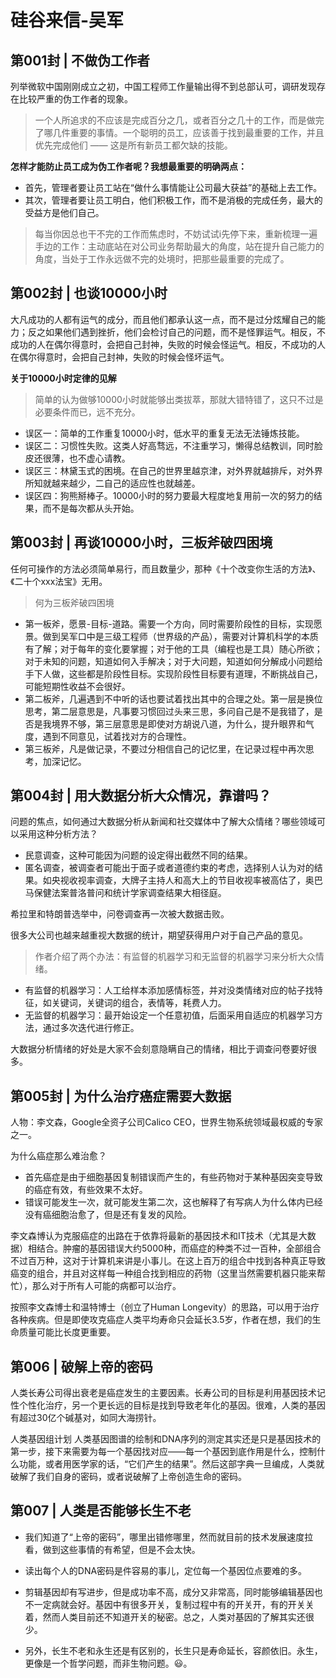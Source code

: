 # 硅谷来信-吴军

## 第001封 | 不做伪工作者

列举微软中国刚刚成立之初，中国工程师工作量输出得不到总部认可，调研发现存在比较严重的伪工作者的现象。

> 一个人所追求的不应该是完成百分之几，或者百分之几十的工作，而是做完了哪几件重要的事情。一个聪明的员工，应该善于找到最重要的工作，并且优先完成他们 —— 这是所有新员工都欠缺的技能。

**怎样才能防止员工成为伪工作者呢？我想最重要的明确两点：**
- 首先，管理者要让员工站在“做什么事情能让公司最大获益”的基础上去工作。
- 其次，管理者要让员工明白，他们积极工作，而不是消极的完成任务，最大的受益方是他们自己。

> 每当你因总也干不完的工作而焦虑时，不妨试试i先停下来，重新梳理一遍手边的工作：主动底站在对公司业务帮助最大的角度，站在提升自己能力的角度，当处于工作永远做不完的处境时，把那些最重要的完成了。

## 第002封 | 也谈10000小时

大凡成功的人都有运气的成分，而且他们都承认这一点，而不是过分炫耀自己的能力；反之如果他们遇到挫折，他们会检讨自己的问题，而不是怪罪运气。相反，不成功的人在偶尔得意时，会把自己封神，失败的时候会怪运气。相反，不成功的人在偶尔得意时，会把自己封神，失败的时候会怪坏运气。

**关于10000小时定律的见解**
> 简单的认为做够10000小时就能够出类拔萃，那就大错特错了，这只不过是必要条件而已，远不充分。

- 误区一：简单的工作重复10000小时，低水平的重复无法无法锤炼技能。
- 误区二：习惯性失败。这类人好高骛远，不注重学习，懒得总结教训，同时脸皮还很薄，也不虚心请教。
- 误区三：林黛玉式的困境。在自己的世界里越京津，对外界就越排斥，对外界所知就越来越少，二自己的适应性也就越差。
- 误区四：狗熊掰棒子。10000小时的努力要最大程度地复用前一次的努力的结果，而不是每次都从头开始。

## 第003封 | 再谈10000小时，三板斧破四困境

任何可操作的方法必须简单易行，而且数量少，那种《十个改变你生活的方法》、《二十个xxx法宝》无用。

> 何为三板斧破四困境

- 第一板斧，愿景-目标-道路。需要一个方向，同时需要阶段性的目标，实现愿景。做到吴军口中是三级工程师（世界级的产品），需要对计算机科学的本质有了解；对于每年的变化要掌握；对于他的工具（编程也是工具）随心所欲；对于未知的问题，知道如何入手解决；对于大问题，知道如何分解成小问题给手下人做，这些都是阶段性目标。实现阶段性目标要有道理，不断挑战自己，可能短期性收益不会很好。
- 第二板斧，几遍遇到不中听的话也要试着找出其中的合理之处。第一层是换位思考，第二层意思是，凡事要习惯回过头来三思，多问自己是不是我错了，是否是我境界不够，第三层意思是即使对方胡说八道，为什么，提升眼界和气度，遇到不同意见，试着找对方的合理性。
- 第三板斧，凡是做记录，不要过分相信自己的记忆里，在记录过程中再次思考，加深记忆。

## 第004封 | 用大数据分析大众情况，靠谱吗？

问题的焦点，如何通过大数据分析从新闻和社交媒体中了解大众情绪？哪些领域可以采用这种分析方法？

- 民意调查，这种可能因为问题的设定得出截然不同的结果。
- 匿名调查，被调查者可能出于面子或者道德约束的考虑，选择别人认为对的结果。如央视收视率调查，大牌子主持人和高大上的节目收视率被高估了，奥巴马保健法案普洛普问和统计学家调查结果大相径庭。

希拉里和特朗普选举中，问卷调查再一次被大数据击败。

很多大公司也越来越重视大数据的统计，期望获得用户对于自己产品的意见。

> 作者介绍了两个办法：有监督的机器学习和无监督的机器学习来分析大众情绪。

- 有监督的机器学习：人工给样本添加感情标签，并对没类情绪对应的帖子找特征，如关键词，关键词的组合，表情等，耗费人力。
- 无监督的机器学习：最开始设定一个任意初值，后面采用自适应的机器学习方法，通过多次迭代进行修正。

大数据分析情绪的好处是大家不会刻意隐瞒自己的情绪，相比于调查问卷要好很多。

## 第005封 | 为什么治疗癌症需要大数据
人物：李文森，Google全资子公司Calico CEO，世界生物系统领域最权威的专家之一。

为什么癌症那么难治愈？
- 首先癌症是由于细胞基因复制错误而产生的，有些药物对于某种基因突变导致的癌症有效，有些效果不太好。
- 错误可能发生一次，就可能发生第二次，这也解释了有写病人为什么体内已经没有癌细胞治愈了，但是还有复发的风险。

李文森博认为克服癌症的出路在于依靠将最新的基因技术和IT技术（尤其是大数据）相结合。肿瘤的基因错误大约5000种，而癌症的种类不过一百种，全部组合不过百万种，这对于计算机来讲是小事儿。在这上百万的组合中找到各种真正导致癌变的组合，并且对这样每一种组合找到相应的药物（这里当然需要机器只能来帮忙），那么对于所有人可能的病都可以治疗。

按照李文森博士和温特博士（创立了Human Longevity）的思路，可以用于治疗各种疾病。但是即使攻克癌症人类平均寿命只会延长3.5岁，作者在想，我们的生命质量可能比长度更重要。

## 第006 | 破解上帝的密码
人类长寿公司得出衰老是癌症发生的主要因素。长寿公司的目标是利用基因技术记性个性化治疗，另一个更长远的目标是找到导致老年化的基因。很难，人类的基因有超过30亿个碱基对，如同大海捞针。

人类基因组计划
人类基因图谱的绘制和DNA序列的测定其实还是只是基因技术的第一步，接下来需要为每一个基因找对应——每一个基因到底作用是什么，控制什么功能，或者用医学家的话，“它们产生的结果”。然后这部字典一旦编成，人类就破解了我们自身的密码，或者说破解了上帝创造生命的密码。

## 第007 | 人类是否能够长生不老
- 我们知道了“上帝的密码”，哪里出错修哪里，然而就目前的技术发展速度拉看，做到这些事情的有希望，但是不会太快。

- 读出每个人的DNA密码是件容易的事儿，定位每一个基因位点要难的多。

- 剪辑基因却有写进步，但是成功率不高，成分又非常高，同时能够编辑基因也不一定病就会好。基因中有很多开关，复制过程中有的开关开，有的开关关着，然而人类目前还不知道开关的秘密。总之，人类对基因的了解其实还很少。

- 另外，长生不老和永生还是有区别的，长生只是寿命延长，容颜依旧。永生，更像是一个哲学问题，而非生物问题。😃。
